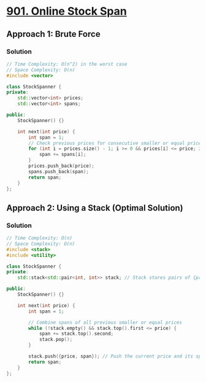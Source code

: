 # [901. Online Stock Span](https://leetcode.com/problems/online-stock-span/)

## Approach 1: Brute Force

### Solution
```cpp
// Time Complexity: O(n^2) in the worst case
// Space Complexity: O(n)
#include <vector>

class StockSpanner {
private:
    std::vector<int> prices;
    std::vector<int> spans;

public:
    StockSpanner() {}

    int next(int price) {
        int span = 1;
        // Check previous prices for consecutive smaller or equal prices
        for (int i = prices.size() - 1; i >= 0 && prices[i] <= price; i--) {
            span += spans[i];
        }
        prices.push_back(price);
        spans.push_back(span);
        return span;
    }
};
```

## Approach 2: Using a Stack (Optimal Solution)

### Solution
```cpp
// Time Complexity: O(n)
// Space Complexity: O(n)
#include <stack>
#include <utility>

class StockSpanner {
private:
    std::stack<std::pair<int, int>> stack; // Stack stores pairs of {price, span}

public:
    StockSpanner() {}

    int next(int price) {
        int span = 1;

        // Combine spans of all previous smaller or equal prices
        while (!stack.empty() && stack.top().first <= price) {
            span += stack.top().second;
            stack.pop();
        }

        stack.push({price, span}); // Push the current price and its span
        return span;
    }
};
```

